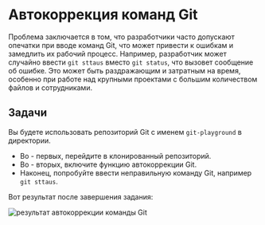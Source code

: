 # Автокоррекция команд Git

Проблема заключается в том, что разработчики часто допускают опечатки при вводе команд Git, что может привести к ошибкам и замедлить их рабочий процесс. Например, разработчик может случайно ввести `git sttaus` вместо `git status`, что вызовет сообщение об ошибке. Это может быть раздражающим и затратным на время, особенно при работе над крупными проектами с большим количеством файлов и сотрудниками.

## Задачи

Вы будете использовать репозиторий Git с именем `git-playground` в директории.

- Во - первых, перейдите в клонированный репозиторий.
- Во - вторых, включите функцию автокоррекции Git.
- Наконец, попробуйте ввести неправильную команду Git, например `git sttaus`.

Вот результат после завершения задания:

![результат автокоррекции команды Git](../assets/challenge-autocorrect-step1-1.jpg)
